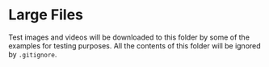 # Large Files

Test images and videos will be downloaded to this folder by some of the examples for testing purposes.
All the contents of this folder will be ignored by `.gitignore`.
